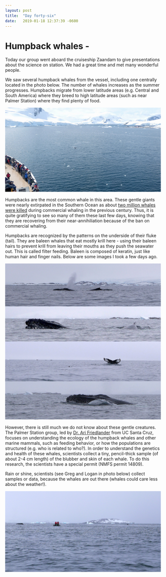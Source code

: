```yaml
---
layout: post
title:  "Day forty-six"
date:   2019-01-18 12:37:39 -0600
---
```

# Humpback whales - 
Today our group went aboard the cruiseship Zaandam to give presentations about the science on station. We had a great time and met many wonderful people. 

We saw several humpback whales from the vessel, including one centrally located in the photo below. The number of whales increases as the summer progresses. Humpbacks migrate from lower latitude areas (e.g. Central and South America) where they breed to high latitude areas (such as near Palmer Station) where they find plenty of food.

![Humpback whale from Zaandam](/assets/blog_photos/190118/Whale_from_Zaandam.jpg)

Humpbacks are the most common whale in this area. These gentle giants were nearly extirpated in the Southern Ocean as about [two million whales were killed](https://pal.lternet.edu/research/components-labs/cetacean-component) during commercial whaling in the previous century. Thus, it is quite gratifying to see so many of them these last few days, knowing that they are recovering from their near-annihiliation because of the ban on commercial whaling. 

Humpbacks are recognized by the patterns on the underside of their fluke (tail). They are baleen whales that eat mostly krill here - using their baleen hairs to prevent krill from leaving their mouths as they push the seawater out. This is called filter feeding. Baleen is composed of keratin, just like human hair and finger nails. Below are some images I took a few days ago.

![Humpback whales on January 17](/assets/blog_photos/190118/Whales_190117.jpg)

However, there is still much we do not know about these gentle creatures. The Palmer Station group, led by [Dr. Ari Friedlander](https://btbel.pbsci.ucsc.edu/people/principal-investigator/) from UC Santa Cruz, focuses on understanding the ecology of the humpback whales and other marine mammals, such as feeding behavior, or how the populations are structured (e.g. who is related to who?). In order to understand the genetics and health of these whales, scientists collect a tiny, pencil-thick sample (of about 2-4 cm length) of the blubber and skin of each whale. To do this research, the scientists have a special permit (NMFS permit 14809). 

Rain or shine, scientists (see Greg and Logan in photo below) collect samples or data, because the whales are out there (whales could care less about the weather!).

![Logan and Greg](/assets/blog_photos/190118/whalers_190117.jpg)

